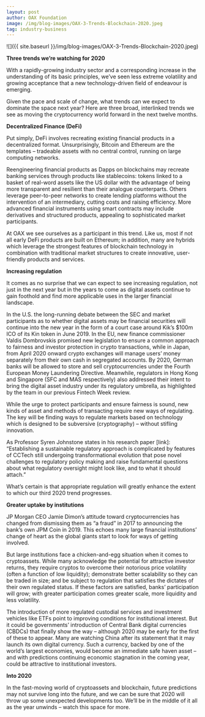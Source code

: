 ```yaml
---
layout: post
author: OAX Foundation
image: /img/blog-images/OAX-3-Trends-Blockchain-2020.jpeg
tag: industry-business
---
```


![]({{ site.baseurl }}/img/blog-images/OAX-3-Trends-Blockchain-2020.jpeg)

<b>Three trends we’re watching for 2020</b>

With a rapidly-growing industry sector and a corresponding increase in the understanding of its basic principles, we’ve seen less extreme volatility and growing acceptance that a new technology-driven field of endeavour is emerging.

Given the pace and scale of change, what trends can we expect to dominate the space next year?  Here are three broad, interlinked trends we see as moving the cryptocurrency world forward in the next twelve months. 

<b>Decentralized Finance (DeFi)</b>

Put simply, DeFi involves recreating existing financial products in a decentralized format.  Unsurprisingly, Bitcoin and Ethereum are the templates – tradeable assets with no central control, running on large computing networks.  

Reengineering financial products as Dapps on blockchains may recreate banking services through products like stablecoins: tokens linked to a basket of real-word assets like the US dollar with the advantage of being more transparent and resilient than their analogue counterparts.  Others leverage peer-to-peer networks to create lending platforms without the intervention of an intermediary, cutting costs and raising efficiency.  More advanced financial instruments using smart contracts may include derivatives and structured products, appealing to sophisticated market participants.  

At OAX we see ourselves as a participant in this trend. Like us, most if not all early DeFi products are built on Ethereum; in addition, many are hybrids which leverage the strongest features of blockchain technology in combination with traditional market structures to create innovative, user-friendly products and services.

<b>Increasing regulation</b>

It comes as no surprise that we can expect to see increasing regulation, not just in the next year but in the years to come as digital assets continue to gain foothold and find more applicable uses in the larger financial landscape. 

In the U.S. the long-running debate between the SEC and market participants as to whether digital assets may be financial securities will continue into the new year in the form of a court case around Kik’s $100m ICO of its Kin token in June 2019. In the EU, new finance commissioner Valdis Dombrovskis promised new legislation to ensure a common approach to fairness and investor protection in crypto transactions, while in Japan, from April 2020 onward crypto exchanges will manage users’ money separately from their own cash in segregated accounts. By 2020, German banks will be allowed to store and sell cryptocurrencies under the Fourth European Money Laundering Directive.  Meanwhile, regulators in Hong Kong and Singapore (SFC and MAS respectively) also addressed their intent to bring the digital asset industry under its regulatory umbrella, as highlighted by the team in our previous Fintech Week review. 

While the urge to protect participants and ensure fairness is sound, new kinds of asset and methods of transacting require new ways of regulating.  The key will be finding ways to regulate markets based on technology which is designed to be subversive (cryptography) – without stifling innovation. 

As Professor Syren Johnstone states in his research paper [link]: “Establishing a sustainable regulatory approach is complicated by features of CCTech still undergoing transformational evolution that pose novel challenges to regulatory policy making and raise fundamental questions about what regulatory oversight might look like, and to what it should attach.” 

What’s certain is that appropriate regulation will greatly enhance the extent to which our third 2020 trend progresses.

<b>Greater uptake by institutions</b>

JP Morgan CEO Jamie Dimon’s attitude toward cryptocurrencies has changed from dismissing them as “a fraud” in 2017 to announcing the bank’s own JPM Coin in 2019. This echoes many large financial institutions’ change of heart as the global giants start to look for ways of getting involved.  

But large institutions face a chicken-and-egg situation when it comes to cryptoassets. While many acknowledge the potential for attractive investor returns, they require cryptos to overcome their notorious price volatility (often a function of low liquidity); demonstrate better scalability so they can be traded in size; and be subject to regulation that satisfies the dictates of their own regulated status. If these factors are satisfied, banks’ participation will grow; with greater participation comes greater scale, more liquidity and less volatility. 

The introduction of more regulated custodial services and investment vehicles like ETFs point to improving conditions for institutional interest. But it could be governments’ introduction of Central Bank digital currencies (CBDCs) that finally show the way – although 2020 may be early for the first of these to appear.  Many are watching China after its statement that it may launch its own digital currency. Such a currency, backed by one of the world’s largest economies, would become an immediate safe haven asset – and with predictions continuing economic stagnation in the coming year, could be attractive to institutional investors.

<b>Into 2020</b>

In the fast-moving world of cryptoassets and blockchain, future predictions may not survive long into the future, and we can be sure that 2020 will throw up some unexpected developments too. We’ll be in the middle of it all as the year unwinds – watch this space for more. 




